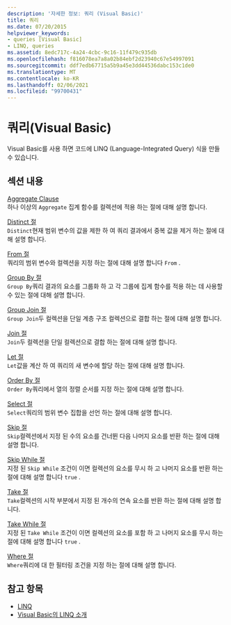 ```yaml
---
description: '자세한 정보: 쿼리 (Visual Basic)'
title: 쿼리
ms.date: 07/20/2015
helpviewer_keywords:
- queries [Visual Basic]
- LINQ, queries
ms.assetid: 8edc717c-4a24-4cbc-9c16-11f479c935db
ms.openlocfilehash: f816078ea7a8a02b84ebf2d23940c67e54997091
ms.sourcegitcommit: ddf7edb67715a5b9a45e3dd44536dabc153c1de0
ms.translationtype: MT
ms.contentlocale: ko-KR
ms.lasthandoff: 02/06/2021
ms.locfileid: "99700431"
---
```

# <a name="queries-visual-basic"></a>쿼리(Visual Basic)

Visual Basic를 사용 하면 코드에 LINQ (Language-Integrated Query) 식을 만들 수 있습니다.  
  
## <a name="in-this-section"></a>섹션 내용  

 [Aggregate Clause](aggregate-clause.md)  
 하나 이상의 `Aggregate` 집계 함수를 컬렉션에 적용 하는 절에 대해 설명 합니다.  
  
 [Distinct 절](distinct-clause.md)  
 `Distinct`현재 범위 변수의 값을 제한 하 여 쿼리 결과에서 중복 값을 제거 하는 절에 대해 설명 합니다.  
  
 [From 절](from-clause.md)  
 쿼리의 범위 변수와 컬렉션을 지정 하는 절에 대해 설명 합니다 `From` .  
  
 [Group By 절](group-by-clause.md)  
 `Group By`쿼리 결과의 요소를 그룹화 하 고 각 그룹에 집계 함수를 적용 하는 데 사용할 수 있는 절에 대해 설명 합니다.  
  
 [Group Join 절](group-join-clause.md)  
 `Group Join`두 컬렉션을 단일 계층 구조 컬렉션으로 결합 하는 절에 대해 설명 합니다.  
  
 [Join 절](join-clause.md)  
 `Join`두 컬렉션을 단일 컬렉션으로 결합 하는 절에 대해 설명 합니다.  
  
 [Let 절](let-clause.md)  
 `Let`값을 계산 하 여 쿼리의 새 변수에 할당 하는 절에 대해 설명 합니다.  
  
 [Order By 절](order-by-clause.md)  
 `Order By`쿼리에서 열의 정렬 순서를 지정 하는 절에 대해 설명 합니다.  
  
 [Select 절](select-clause.md)  
 `Select`쿼리의 범위 변수 집합을 선언 하는 절에 대해 설명 합니다.  
  
 [Skip 절](skip-clause.md)  
 `Skip`컬렉션에서 지정 된 수의 요소를 건너뛴 다음 나머지 요소를 반환 하는 절에 대해 설명 합니다.  
  
 [Skip While 절](skip-while-clause.md)  
 지정 된 `Skip While` 조건이 이면 컬렉션의 요소를 무시 하 고 나머지 요소를 반환 하는 절에 대해 설명 합니다 `true` .  
  
 [Take 절](take-clause.md)  
 `Take`컬렉션의 시작 부분에서 지정 된 개수의 연속 요소를 반환 하는 절에 대해 설명 합니다.  
  
 [Take While 절](take-while-clause.md)  
 지정 된 `Take While` 조건이 이면 컬렉션의 요소를 포함 하 고 나머지 요소를 무시 하는 절에 대해 설명 합니다 `true` .  
  
 [Where 절](where-clause.md)  
 `Where`쿼리에 대 한 필터링 조건을 지정 하는 절에 대해 설명 합니다.  
  
## <a name="see-also"></a>참고 항목

- [LINQ](../../programming-guide/language-features/linq/index.md)
- [Visual Basic의 LINQ 소개](../../programming-guide/language-features/linq/introduction-to-linq.md)
